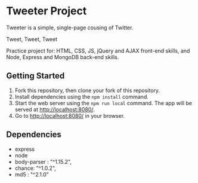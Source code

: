 # Tweeter Project

Tweeter is a simple, single-page cousing of Twitter.

Tweet, Tweet, Tweet

Practice project for: HTML, CSS, JS, jQuery and AJAX front-end skills, and Node, Express and MongoDB back-end skills.

## Getting Started

1. Fork this repository, then clone your fork of this repository.
2. Install dependencies using the `npm install` command.
3. Start the web server using the `npm run local` command. The app will be served at <http://localhost:8080/>.
4. Go to <http://localhost:8080/> in your browser.

## Dependencies

- express
- node
- body-parser : "^1.15.2",
- chance: "^1.0.2",
- md5 : "^2.1.0"